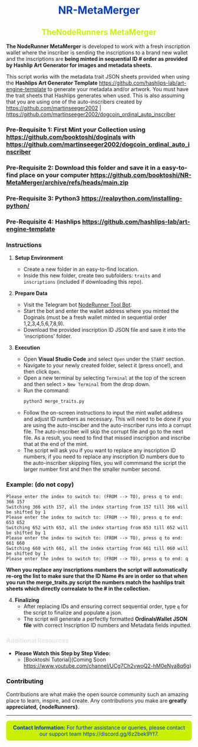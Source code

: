 <div align="center">

# <span style="color:#013db7;">NR-MetaMerger</span>
## <span style="color:#c9f001;">TheNodeRunners MetaMerger</span>

</div>

**The NodeRunner MetaMerger** is developed to work with a fresh inscription wallet where the inscriber is sending the inscriptions to a brand new wallet and the inscriptions are **being minted in sequential ID # order as provided by Hashlip Art Generator for images and metadata sheets.** 

This script works with the metadata trait JSON sheets provided when using the **Hashlips Art Generator Template** https://github.com/hashlips-lab/art-engine-template to generate your metadata and/or artwork. You must have the trait sheets that Hashlips generates when used. This is also assuming that you are using one of the auto-inscribers created by https://github.com/martinseeger2002 | https://github.com/martinseeger2002/dogcoin_ordinal_auto_inscriber

### Pre-Requisite 1: First Mint your Collection using https://github.com/booktoshi/doginals **with** https://github.com/martinseeger2002/dogcoin_ordinal_auto_inscriber
### Pre-Requisite 2: Download this folder and save it in a easy-to-find place on your computer https://github.com/booktoshi/NR-MetaMerger/archive/refs/heads/main.zip
### Pre-Requisite 3: Python3 https://realpython.com/installing-python/
### Pre-Requisite 4: Hashlips https://github.com/hashlips-lab/art-engine-template 
### Instructions

1. **Setup Environment**
   - Create a new folder in an easy-to-find location.
   - Inside this new folder, create two subfolders: `traits` and `inscriptions` (included if downloading this repo).
   
2. **Prepare Data**
   - Visit the Telegram bot [NodeRunner Tool Bot](https://t.me/noderunner_tool_bot).
   - Start the bot and enter the wallet address where you minted the Doginals (must be a fresh wallet minted in sequential order 1,2,3,4,5,6,7,8,9).
   - Download the provided inscription ID JSON file and save it into the 'inscriptions' folder.

3. **Execution**
   - Open **Visual Studio Code** and select `Open` under the `START` section.
   - Navigate to your newly created folder, select it (press once!), and then click `Open`.
   - Open a new terminal by selecting `Terminal` at the top of the screen and then select > `New Terminal` from the drop down.
   - Run the command:
     ```bash
     python3 merge_traits.py
     ```
   - Follow the on-screen instructions to input the mint wallet address and adjust ID numbers as necessary. This will need to be done if you are using the auto-insciber and the auto-inscriber runs into a corrupt file. The auto-inscriber will skip the corrupt file and go to the next file. As a result, you need to find that missed inscription and inscribe that at the end of the mint.
   - The script will ask you if you want to replace any inscription ID numbers, if you need to replace any inscription ID numbers due to the auto-inscriber skipping files, you will commmand the script the larger number first and then the smaller number second. 

### Example: (do not copy)   
```
Please enter the index to switch to: (FROM --> TO), press q to end: 366 157
Switching 366 with 157, all the index starting from 157 till 366 will be shifted by 1
Please enter the index to switch to: (FROM --> TO), press q to end: 653 652
Switching 652 with 653, all the index starting from 653 till 652 will be shifted by 1
Please enter the index to switch to: (FROM --> TO), press q to end: 661 660
Switching 660 with 661, all the index starting from 661 till 660 will be shifted by 1
Please enter the index to switch to: (FROM --> TO), press q to end: q
```
   **When you replace any inscriptions numbers the script will automatically re-org the list to make sure that the ID Name #s are in order so that when you run the merge_traits.py script the numbers match the hashlips trait sheets which directly correalate to the # in the collection.**

4. **Finalizing**
   - After replacing IDs and ensuring correct sequential order, type `q` for the script to finalize and populate a json.
   - The script will generate a perfectly formatted **OrdinalsWallet JSON file** with correct Inscription ID numbers and Metadata fields inputted.

### <span style="color:#e3e5e2;">Additional Resources</span>

- **Please Watch this Step by Step Video:**
  - [Booktoshi Tutorial](Coming Soon https://www.youtube.com/channel/UCg7Ch2vwoQ2-hM0eNya8q6g)

### <span style="color:#000000;">Contributing</span>

Contributions are what make the open source community such an amazing place to learn, inspire, and create. Any contributions you make are **greatly appreciated, {nodeRunners}**.

---

<div align="center" style="background-color:#c9f001; color:#013db7; padding:10px; border-radius:8px;">
<strong>Contact Information:</strong> For further assistance or queries, please contact our support team https://discord.gg/6z2bek9Yf7.
</div>

